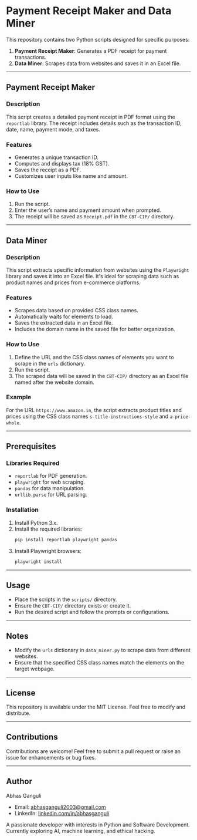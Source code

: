 
# Payment Receipt Maker and Data Miner

This repository contains two Python scripts designed for specific purposes:

1. **Payment Receipt Maker**: Generates a PDF receipt for payment transactions.
2. **Data Miner**: Scrapes data from websites and saves it in an Excel file.

---

## Payment Receipt Maker

### Description
This script creates a detailed payment receipt in PDF format using the `reportlab` library. The receipt includes details such as the transaction ID, date, name, payment mode, and taxes.

### Features
- Generates a unique transaction ID.
- Computes and displays tax (18% GST).
- Saves the receipt as a PDF.
- Customizes user inputs like name and amount.

### How to Use
1. Run the script.
2. Enter the user’s name and payment amount when prompted.
3. The receipt will be saved as `Receipt.pdf` in the `CBT-CIP/` directory.

---

## Data Miner

### Description
This script extracts specific information from websites using the `Playwright` library and saves it into an Excel file. It's ideal for scraping data such as product names and prices from e-commerce platforms.

### Features
- Scrapes data based on provided CSS class names.
- Automatically waits for elements to load.
- Saves the extracted data in an Excel file.
- Includes the domain name in the saved file for better organization.

### How to Use
1. Define the URL and the CSS class names of elements you want to scrape in the `urls` dictionary.
2. Run the script.
3. The scraped data will be saved in the `CBT-CIP/` directory as an Excel file named after the website domain.

### Example
For the URL `https://www.amazon.in`, the script extracts product titles and prices using the CSS class names `s-title-instructions-style` and `a-price-whole`.

---

## Prerequisites

### Libraries Required
- `reportlab` for PDF generation.
- `playwright` for web scraping.
- `pandas` for data manipulation.
- `urllib.parse` for URL parsing.

### Installation
1. Install Python 3.x.
2. Install the required libraries:
   ```bash
   pip install reportlab playwright pandas
   ```
3. Install Playwright browsers:
   ```bash
   playwright install
   ```

---

## Usage
- Place the scripts in the `scripts/` directory.
- Ensure the `CBT-CIP/` directory exists or create it.
- Run the desired script and follow the prompts or configurations.

---

## Notes
- Modify the `urls` dictionary in `data_miner.py` to scrape data from different websites.
- Ensure that the specified CSS class names match the elements on the target webpage.

---

## License
This repository is available under the MIT License. Feel free to modify and distribute.

---

## Contributions
Contributions are welcome! Feel free to submit a pull request or raise an issue for enhancements or bug fixes.

---

## Author
Abhas Ganguli  
- Email: abhasganguli2003@gmail.com  
- LinkedIn: [linkedin.com/in/abhasganguli](https://linkedin.com/in/abhasganguli)  

A passionate developer with interests in Python and Software Development. Currently exploring AI, machine learning, and ethical hacking.
